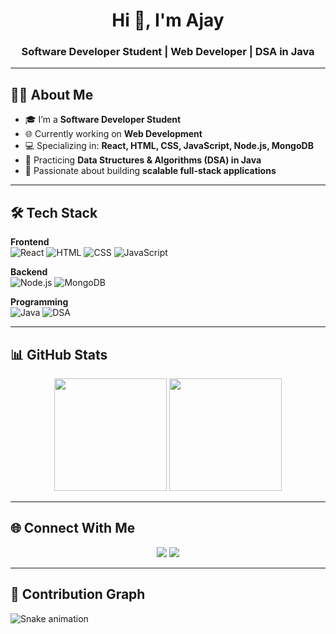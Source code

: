 <!-- Header -->
<h1 align="center">Hi 👋, I'm Ajay</h1>
<h3 align="center">Software Developer Student | Web Developer | DSA in Java</h3>

---

## 👨‍💻 About Me
- 🎓 I’m a **Software Developer Student**  
- 🌐 Currently working on **Web Development**  
- 💻 Specializing in: **React, HTML, CSS, JavaScript, Node.js, MongoDB**  
- 📘 Practicing **Data Structures & Algorithms (DSA) in Java**  
- 🚀 Passionate about building **scalable full-stack applications**  

---

## 🛠️ Tech Stack

**Frontend**  
![React](https://img.shields.io/badge/-React-61DAFB?style=flat&logo=react&logoColor=black)
![HTML](https://img.shields.io/badge/-HTML5-E34F26?style=flat&logo=html5&logoColor=white)
![CSS](https://img.shields.io/badge/-CSS3-1572B6?style=flat&logo=css3&logoColor=white)
![JavaScript](https://img.shields.io/badge/-JavaScript-F7DF1E?style=flat&logo=javascript&logoColor=black)

**Backend**  
![Node.js](https://img.shields.io/badge/-Node.js-339933?style=flat&logo=node.js&logoColor=white)
![MongoDB](https://img.shields.io/badge/-MongoDB-47A248?style=flat&logo=mongodb&logoColor=white)

**Programming**  
![Java](https://img.shields.io/badge/-Java-007396?style=flat&logo=java&logoColor=white)
![DSA](https://img.shields.io/badge/-DSA-blueviolet?style=flat)

---

## 📊 GitHub Stats
<p align="center">
  <img src="https://github-readme-stats.vercel.app/api?username=YOUR_USERNAME&show_icons=true&theme=default" height="180" />
  <img src="https://github-readme-streak-stats.herokuapp.com/?user=YOUR_USERNAME&theme=default" height="180" />
</p>

---

## 🌐 Connect With Me
<p align="center">
  <a href="https://www.linkedin.com/in/YOUR_LINKEDIN/"><img src="https://img.shields.io/badge/-LinkedIn-0077B5?style=flat&logo=linkedin&logoColor=white"/></a>
  <a href="mailto:YOUR_EMAIL@gmail.com"><img src="https://img.shields.io/badge/-Gmail-D14836?style=flat&logo=gmail&logoColor=white"/></a>
</p>

---

## 🐍 Contribution Graph
![Snake animation](https://github.com/ajay662566/ajay662566/blob/output/github-contribution-grid-snake.svg)

